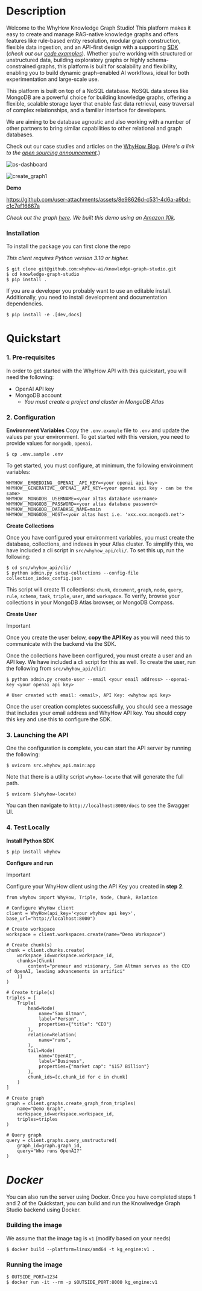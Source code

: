# Description

Welcome to the WhyHow Knowledge Graph Studio! This platform makes it easy to create and manage RAG-native knowledge graphs and offers features like rule-based entity resolution, modular graph construction, flexible data ingestion, and an API-first design with a supporting [SDK](https://pypi.org/project/whyhow/) (_check out our [code examples](https://whyhow-ai.github.io/whyhow-sdk-docs/examples/overview/)_). Whether you’re working with structured or unstructured data, building exploratory graphs or highly schema-constrained graphs, this platform is built for scalability and flexibility, enabling you to build dynamic graph-enabled AI workflows, ideal for both experimentation and large-scale use.

This platform is built on top of a NoSQL database. NoSQL data stores like MongoDB are a powerful choice for building knowledge graphs, offering a flexible, scalable storage layer that enable fast data retrieval, easy traversal of complex relationships, and a familiar interface for developers.

We are aiming to be database agnostic and also working with a number of other partners to bring similar capabilities to other relational and graph databases.

Check out our case studies and articles on the [WhyHow Blog](https://medium.com/enterprise-rag). (_Here's a link to the [open sourcing announcement](https://medium.com/enterprise-rag/open-sourcing-the-whyhow-knowledge-graph-studio-powered-by-nosql-edce283fb341)._)

![os-dashboard](https://github.com/user-attachments/assets/07d7926f-547f-41b1-a9e7-e9ec31590478)

![create_graph1](https://github.com/user-attachments/assets/0471338b-3045-4f6b-90a3-51370fd80372)

**Demo**

https://github.com/user-attachments/assets/8e98626d-c531-4d6a-a9bd-c1c7ef16667a

_Check out the graph [here](https://app.whyhow.ai/public/graph/673ba7d0aa25224ee88c2406). We built this demo using an [Amazon 10k](https://d18rn0p25nwr6d.cloudfront.net/CIK-0001018724/c7c14359-36fa-40c3-b3ca-5bf7f3fa0b96.pdf)._

### Installation

To install the package you can first clone the repo

_This client requires Python version 3.10 or higher._

```shell
$ git clone git@github.com:whyhow-ai/knowledge-graph-studio.git
$ cd knowledge-graph-studio
$ pip install .
```

If you are a developer you probably want to use an editable install. Additionally,
you need to install development and documentation dependencies.

```shell
$ pip install -e .[dev,docs]
```

# Quickstart

### 1. Pre-requisites

In order to get started with the WhyHow API with this quickstart, you will need the following:

- OpenAI API key
- MongoDB account
  - _You must create a project and cluster in MongoDB Atlas_

### 2. Configuration

**Environment Variables**
Copy the `.env.example` file to `.env` and update the values per your environment. To get started with this version, you need to provide values for `mongodb`, `openai`.

```shell
$ cp .env.sample .env
```

To get started, you must configure, at minimum, the following enviroinment variables:

```shell
WHYHOW__EMBEDDING__OPENAI__API_KEY=<your openai api key>
WHYHOW__GENERATIVE__OPENAI__API_KEY=<your openai api key - can be the same>
WHYHOW__MONGODB__USERNAME=<your altas database username>
WHYHOW__MONGODB__PASSWORD=<your altas database password>
WHYHOW__MONGODB__DATABASE_NAME=main
WHYHOW__MONGODB__HOST=<your altas host i.e. 'xxx.xxx.mongodb.net'>
```

**Create Collections**

Once you have configured your environment variables, you must create the database, collections, and indexes in your Atlas cluster. To simplify this, we have included a cli script in `src/whyhow_api/cli/`. To set this up, run the following:

```shell
$ cd src/whyhow_api/cli/
$ python admin.py setup-collections --config-file collection_index_config.json
```

This script will create 11 collections: `chunk`, `document`, `graph`, `node`, `query`, `rule`, `schema`, `task`, `triple`, `user`, and `workspace`. To verify, browse your collections in your MongoDB Atlas browser, or MongoDB Compass.

**Create User**

> [!Important]
> Once you create the user below, **copy the API Key** as you will need this to communicate with the backend via the SDK.

Once the collections have been configured, you must create a user and an API key. We have included a cli script for this as well. To create the user, run the following from `src/whyhow_api/cli/`:

```shell
$ python admin.py create-user --email <your email address> --openai-key <your openai api key>

# User created with email: <email>, API Key: <whyhow api key>
```

Once the user creation completes successfully, you should see a message that includes your email address and WhyHow API key. You should copy this key and use this to configure the SDK.

### 3. Launching the API

One the configuration is complete, you can start the API server by running the following:

```shell
$ uvicorn src.whyhow_api.main:app
```

Note that there is a utility script `whyhow-locate` that will generate
the full path.

```shell
$ uvicorn $(whyhow-locate)
```

You can then navigate to `http://localhost:8000/docs` to see the Swagger UI.

### 4. Test Locally

**Install Python SDK**

```shell
$ pip install whyhow
```

**Configure and run**

> [!Important]
> Configure your WhyHow client using the API Key you created in **step 2**.


```shell
from whyhow import WhyHow, Triple, Node, Chunk, Relation

# Configure WhyHow client
client = WhyHow(api_key='<your whyhow api key>', base_url="http://localhost:8000")

# Create workspace
workspace = client.workspaces.create(name="Demo Workspace")

# Create chunk(s)
chunk = client.chunks.create(
    workspace_id=workspace.workspace_id,
    chunks=[Chunk(
        content="preneur and visionary, Sam Altman serves as the CEO of OpenAI, leading advancements in artifici"
    )]
)

# Create triple(s)
triples = [
    Triple(
        head=Node(
            name="Sam Altman",
            label="Person",
            properties={"title": "CEO"}
        ),
        relation=Relation(
            name="runs",
        ),
        tail=Node(
            name="OpenAI",
            label="Business",
            properties={"market cap": "$157 Billion"}
        ),
        chunk_ids=[c.chunk_id for c in chunk]
    )
]

# Create graph
graph = client.graphs.create_graph_from_triples(
    name="Demo Graph",
    workspace_id=workspace.workspace_id,
    triples=triples
)

# Query graph
query = client.graphs.query_unstructured(
    graph_id=graph.graph_id,
    query="Who runs OpenAI?"
)
```

# _Docker_

You can also run the server using Docker. Once you have completed steps 1 and 2 of the Quickstart, you can build and run the Knowlwedge Graph Studio backend using Docker. 

### Building the image

We assume that the image tag is `v1` (modify based on your needs)

```shell
$ docker build --platform=linux/amd64 -t kg_engine:v1 .
```

### Running the image

```shell
$ OUTSIDE_PORT=1234
$ docker run -it --rm -p $OUTSIDE_PORT:8000 kg_engine:v1
```
